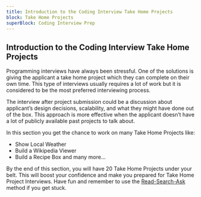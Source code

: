 ```yaml
---
title: Introduction to the Coding Interview Take Home Projects
block: Take Home Projects
superBlock: Coding Interview Prep
---
```

## Introduction to the Coding Interview Take Home Projects

Programming interviews have always been stressful. One of the solutions is giving the applicant a take home project which they can complete on their own time. This type of interviews usually requires a lot of work but it is considered to be the most preferred interviewing process.

The interview after project submission could be a discussion about applicant’s design decisions, scalability, and what they might have done out of the box. This approach is more effective when the applicant doesn’t have a lot of publicly available past projects to talk about.

In this section you get the chance to work on many Take Home Projects like:
*	Show Local Weather
*	Build a Wikipedia Viewer
*	Build a Recipe Box and many more…

By the end of this section, you will have 20 Take Home Projects under your belt. This will boost your confidence and make you prepared for Take Home Project Interviews. Have fun and remember to use the [Read-Search-Ask](https://www.freecodecamp.org/forum/t/how-to-get-help-when-you-are-stuck/19514) method if you get stuck.
